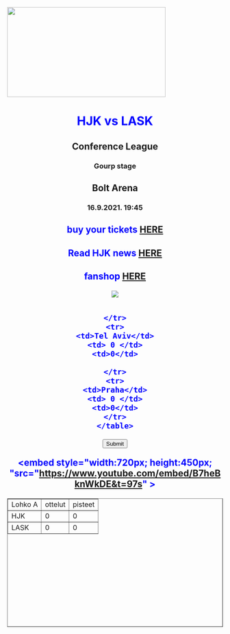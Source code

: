 <html>
<head>
<meta charset="UTF-8">
<title> HJK vs LASK </title>
</head>
<body>

<img src="https://www.epressi.com/media/userfiles/148371/1631604235/lianapressfile-1631604465971.jpg" height="210" width="370" css="aling=center">
<h1 style="text-align:center; color:blue"> HJK vs LASK </h1>

<h2 style="text-align:center"> Conference League </h2>
<h3 style="text-align:center"> Gourp stage </h3>

<h2 style="text-align:center"> Bolt Arena </2>
<h3 style="text-align:center"> 16.9.2021. 19:45 </h3>
<h2 style="text-align:center; color:blue"</h2> <p> buy your tickets
<a href="https://www.hjk.fi"> HERE</a> 
</p>

<h2 style="text-align:center; color:blue"</h2> <p> Read HJK news 
<a href="https://www.hjk.fi/uutiset"> HERE </a>
</p>
<h2 style="text-align:center; color:blue"</h2> <p> fanshop
<a href="https://www.hjk.fi/store/"> HERE </a>
</p>
<img src="https://pbs.twimg.com/profile_images/1365256628849815553/m9i9GxB4_400x400.png">
<table>
<table border="1" wdth="200" height="300">
    <tr>
    <td>Lohko A</td>
    <td>ottelut</td>
    <td>pisteet</td>
	</tr>
     <tr>
	<td>HJK</td>
    <td>0</td>
    <td>0</td>
	</tr>
	<tr>
	<td>LASK</td>
	<td>0</td>
    <td>0</td>
    
	</tr>
	<tr>
	<td>Tel Aviv</td>
	<td> 0 </td>
    <td>0</td>
   
	</tr>
	<tr>
	<td>Praha</td>
    <td> 0 </td>
    <td>0</td>
	</tr>
	</table>

<form>
  <input type="submit" </input>
  </form>
  
<embed style="width:720px; height:450px; "src="https://www.youtube.com/embed/B7heBknWkDE&t=97s" ></embed>

</body>
</html>
